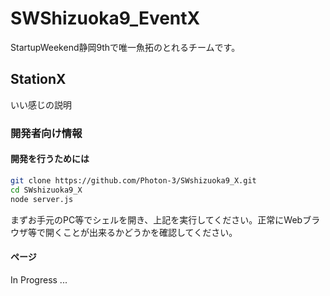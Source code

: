 # SWShizuoka9_EventX
StartupWeekend静岡9thで唯一魚拓のとれるチームです。

## StationX

いい感じの説明
 

### 開発者向け情報

#### 開発を行うためには
```sh
git clone https://github.com/Photon-3/SWshizuoka9_X.git
cd SWshizuoka9_X
node server.js
```
まずお手元のPC等でシェルを開き、上記を実行してください。正常にWebブラウザ等で開くことが出来るかどうかを確認してください。

#### ページ

In Progress ...

